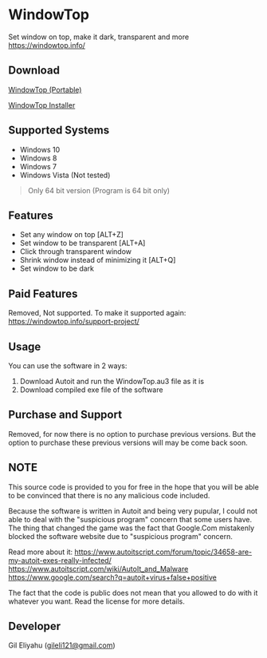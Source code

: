 # WindowTop
Set window on top, make it dark, transparent and more
https://windowtop.info/

## Download

[WindowTop (Portable)](https://github.com/gileli121/WindowTop/releases/download/v3.0.8-free/WindowTop.exe)

[WindowTop Installer](https://github.com/gileli121/WindowTop/releases/download/v3.0.8-free/WindowTop.v3.0.8-free.-.setup.exe)

## Supported Systems
* Windows 10
* Windows 8
* Windows 7
* Windows Vista (Not tested)

> Only 64 bit version (Program is 64 bit only)


## Features
* Set any window on top  [ALT+Z]
* Set window to be transparent [ALT+A]
* Click through transparent window
* Shrink window instead of minimizing it [ALT+Q]
* Set window to be dark

## Paid Features
Removed, Not supported.
To make it supported again:
https://windowtop.info/support-project/

## Usage
You can use the software in 2 ways:
1. Download Autoit and run the WindowTop.au3 file as it is
2. Download compiled exe file of the software

## Purchase and Support
Removed, for now there is no option to purchase previous versions.
But the option to purchase these previous versions will may be come back soon.

## NOTE
This source code is provided to you for free in the hope that you will be able to be convinced that there is no any malicious code included.

Because the software is written in Autoit and being very pupular, I could not able to deal with the "suspicious program" concern that some users have. The thing that changed the game was the fact that Google.Com mistakenly blocked the software website due to "suspicious program" concern.

Read more about it:
https://www.autoitscript.com/forum/topic/34658-are-my-autoit-exes-really-infected/
https://www.autoitscript.com/wiki/AutoIt_and_Malware
https://www.google.com/search?q=autoit+virus+false+positive

The fact that the code is public does not mean that you allowed to do with it whatever you want. Read the license for more details. 


## Developer
Gil Eliyahu (gileli121@gmail.com)

